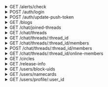 <details>
<summary>GET /alerts/check</summary>

Check for new activity

###### Headers
|name|description|required|
| - | - | - |
|rawDeviceId|An id that can identify the device making the request|Yes|
|User-Agent|The user agent of the device making the request|No|
|sId|The authed user's session id|Yes|
|appType|should be `MainApp`|Yes|
|appVersion|the semantic version of this app|Yes|
|deviceType|appears to always be `1`|Yes|
|osType|appears to always be `2`|Yes|




#### Responses
- `200`

  New activity was fetched

  #### Body
```
{
    "activitiesAlertCount": "int activity alerts",
    "likesAlertCount": "int new likes",
    "followersAlertCount": "int new followers",
    "noticesCount": "int new notices"
}
```


</details>

<details>
<summary>POST /auth/login</summary>

Login to Z with some combination of credentials

###### Headers
|name|description|required|
| - | - | - |
|rawDeviceId|An id that can identify the device making the request|Yes|
|User-Agent|The user agent of the device making the request|No|
|appType|should be `MainApp`|Yes|
|appVersion|the semantic version of this app|Yes|
|deviceType|appears to always be `1`|Yes|
|osType|appears to always be `2`|Yes|


#### Body
```json
{
    "authType": "int auth type. Password login will be 1, secret or phone login is likely something else",
    "email": "email to this account, if email login",
    "nickname": "user displayed name",
    "password": "password to this account, if a password login",
    "phoneNumber": "phone number to this account, likely if phone login",
    "secret": "valid secret for this account, if a secret login",
    "securityCode": "likely used when a security code is required to login",
    "purpose": "int field or value with an unknown use",
    "birthday": "field or value with an unknown use",
    "contentRegion": "int unknown, appears to be an int representing a region",
    "gender": "the gender of this user",
    "invitationCode": "field or value with an unknown use",
    "school": "field or value with an unknown use"
}
```


#### Responses
- `200`

  The login was ok

  #### Body
```json
{
    "sId": "used to make authorized requests",
    "secret": "likely used to log back in without storing the password",
    "account": {
        "uid": "unique id referencing this resource",
        "status": "int field or value with an unknown use",
        "email": "account email",
        "createdTime": "unix timestamp of occurence",
        "deviceId": "id referencing the clients device",
        "hasProfile": "int does this user have a profile?"
    },
    "userProfile": {
        "uid": "unique id referencing this resource",
        "nickname": "user displayed name",
        "socialId": "unique social id referencing this user",
        "onlineStatus": "int indicator of how this user may be online",
        "nameCardEnabled": "int likely an enum of what name card enabled status is the case for this profile",
        "showsSchool": "int is the profile's school shown?",
        "showsLocation": "int likely bool of whether or not the location of this profile is shown",
        "showsJoinedCircles": "int are joined circles visible?",
        "chatInvitationStatus": "int likely a bool describing whether this user may make chat invites",
        "pushEnabled": "int are push notifs enabled?",
        "gender": "the gender of this user",
        "icon": {
            "baseUrl": "url template to build sizes with",
            "resourceList": [
                {
                    "width": "int width",
                    "height": "int height",
                    "url": "url to the icon in this size",
                    "thumbnail": "is this media a thumbnail? Field only appers to be present if its value is true"
                },
                "..."
            ]
        },
        "createdTime": "unix timestamp of occurence",
        "contentRegionName": "name of this profiles region",
        "location": {
            "longitude": "float longitude",
            "latitude": "float latitude",
            "address": {
                "2 character language code": "city location"
            }
        },
        "language": "2 character language code",
        "fansCount": "int number of fans",
        "followingCount": "int number of profiles followed by this profile",
        "friendsCount": "int likely number of people who both are followed by and do follow this profile",
        "socialIdModified": "unique social id referencing this user_modified",
        "status": "int field or value with an unknown use",
        "contentRegion": "int unknown, appears to be an int representing a region",
        "school": "field or value with an unknown use"
    }
}
```


</details>

<details>
<summary>POST /auth/update-push-token</summary>

Update the device push token bound to this account

###### Headers
|name|description|required|
| - | - | - |
|rawDeviceId|An id that can identify the device making the request|Yes|
|User-Agent|The user agent of the device making the request|No|
|sId|The authed user's session id|Yes|
|appType|should be `MainApp`|Yes|
|appVersion|the semantic version of this app|Yes|
|deviceType|appears to always be `1`|Yes|
|osType|appears to always be `2`|Yes|


#### Body
```json
{
    "deviceToken": "device token likely used for google push notifications"
}
```


#### Responses
- `200`

  The push token was accepted

  

</details>

<details>
<summary>GET /blogs</summary>

Get a collection of blogs

###### Headers
|name|description|required|
| - | - | - |
|rawDeviceId|An id that can identify the device making the request|Yes|
|User-Agent|The user agent of the device making the request|No|
|sId|The authed user's session id|Yes|
|appType|should be `MainApp`|Yes|
|appVersion|the semantic version of this app|Yes|
|deviceType|appears to always be `1`|Yes|
|osType|appears to always be `2`|Yes|

###### URL Params
|name|description|required|
| - | - | - |
|size|Return this number of results|No|
|pageToken|Pagination page token|No|




#### Responses
- `200`

  A collection of blogs was fetched

  #### Body
```json
{
    "list": [
        {
            "author": {
                "nickname": "user displayed name",
                "uid": "unique id referencing this resource",
                "socialId": "unique social id referencing this user",
                "socialIdModified": "unique social id referencing this user_modified",
                "bio": "information about this user",
                "gender": "the gender of this user",
                "contentRegion": "int unknown, appears to be an int representing a region",
                "contentRegionName": "int unknown, appears to be an int representing a region_name",
                "createdTime": "unix timestamp of occurence",
                "icon": {
                    "baseUrl": "url template to build sizes with",
                    "resourceList": [
                        {
                            "width": "int width",
                            "height": "int height",
                            "url": "url to the icon in this size",
                            "thumbnail": "is this media a thumbnail? Field only appers to be present if its value is true"
                        },
                        "..."
                    ]
                },
                "status": "int field or value with an unknown use"
            },
            "blogId": "unique id referencing this resource",
            "uid": "unique id referencing this resource, differnece to blogId is unknown",
            "createdTime": "unix timestamp of occurence",
            "circleIdList": [
                "unique id referencing this resource",
                "..."
            ],
            "content": "blog content",
            "contentRegion": "int unknown, appears to be an int representing a region",
            "language": "2 character language code",
            "mediaList": [
                {
                    "baseUrl": "url template to build sizes with",
                    "resourceList": [
                        {
                            "width": "int width",
                            "height": "int height",
                            "url": "url to the icon in this size",
                            "thumbnail": "is this media a thumbnail? Field only appers to be present if its value is true"
                        },
                        "..."
                    ]
                },
                "..."
            ],
            "extensions": "field or value with an unknown use, appears to be an empty object",
            "commentsCount": "int comments",
            "votesCount": "int votes",
            "type": "int field or value with an unknown use, likely blog type",
            "status": "int field or value with an unknown use",
            "visibility": "int field or value with an unknown use"
        },
        "..."
    ],
    "pagination": {
        "nextPageToken": "token to fetch the next page relative to this, if any",
        "total": "int total number of items, if fewer than the size queried"
    }
}
```


</details>

<details>
<summary>GET /chat/joined-threads</summary>

Get a collection of threads that you have joined

###### Headers
|name|description|required|
| - | - | - |
|rawDeviceId|An id that can identify the device making the request|Yes|
|User-Agent|The user agent of the device making the request|No|
|sId|The authed user's session id|Yes|
|appType|should be `MainApp`|Yes|
|appVersion|the semantic version of this app|Yes|
|deviceType|appears to always be `1`|Yes|
|osType|appears to always be `2`|Yes|

###### URL Params
|name|description|required|
| - | - | - |
|size|Return this number of results|No|
|start|offset this number of items in a collection|No|




#### Responses
- `200`

  A collection of threads was fetched

  #### Body
```json
{
    "isEnd": "bool field or value with an unknown use, probably has to do with pagination",
    "list": [
        {
            "background": {
                "baseUrl": "url template to build sizes with",
                "resourceList": [
                    {
                        "width": "int width",
                        "height": "int height",
                        "url": "url to the icon in this size",
                        "thumbnail": "is this media a thumbnail? Field only appers to be present if its value is true"
                    },
                    "..."
                ]
            },
            "coHostUids": "probably a list of user ids, but always appears to be null",
            "content": "a description of the chat",
            "contentRegion": "int unknown, appears to be an int representing a region",
            "createdTime": "unix timestamp of occurence",
            "currentMemberInfo": {
                "alertOption": "likely bool int should this chat spawn notifications?",
                "chatMemberStatus": "bool int is the authed profile in this thread?",
                "lastReadMessageId": "unique id referencing this resource",
                "createdTime": "unix timestamp of occurence, likely when the authed profile joined this chat, or epoch if not joined"
            },
            "extensions": "field or value with an unknown use, appears to be an empty object",
            "host": {
                "nickname": "user displayed name",
                "uid": "unique id referencing this resource",
                "socialId": "unique social id referencing this user",
                "socialIdModified": "unique social id referencing this user_modified",
                "bio": "information about this user",
                "gender": "the gender of this user",
                "contentRegion": "int unknown, appears to be an int representing a region",
                "contentRegionName": "int unknown, appears to be an int representing a region_name",
                "createdTime": "unix timestamp of occurence",
                "icon": {
                    "baseUrl": "url template to build sizes with",
                    "resourceList": [
                        {
                            "width": "int width",
                            "height": "int height",
                            "url": "url to the icon in this size",
                            "thumbnail": "is this media a thumbnail? Field only appers to be present if its value is true"
                        },
                        "..."
                    ]
                },
                "chatInvitationStatus": "int likely was this user invited to this chat?",
                "chatMemberStatus": "int likely bool is this member a member of this chat?",
                "onlineStatus": "int indicator of how this user may be online",
                "specialTitle": "special title of this user in this chat",
                "status": "int field or value with an unknown use"
            },
            "hostUid": "unique id referencing this resource",
            "icon": {
                "baseUrl": "url template to build sizes with",
                "resourceList": [
                    {
                        "width": "int width",
                        "height": "int height",
                        "url": "url to the icon in this size",
                        "thumbnail": "is this media a thumbnail? Field only appers to be present if its value is true"
                    },
                    "..."
                ]
            },
            "language": "2 character language code",
            "latestMessage": {
                "author": {
                    "nickname": "user displayed name",
                    "uid": "unique id referencing this resource",
                    "socialId": "unique social id referencing this user",
                    "socialIdModified": "unique social id referencing this user_modified",
                    "bio": "information about this user",
                    "gender": "the gender of this user",
                    "contentRegion": "int unknown, appears to be an int representing a region",
                    "contentRegionName": "int unknown, appears to be an int representing a region_name",
                    "createdTime": "unix timestamp of occurence",
                    "icon": {
                        "baseUrl": "url template to build sizes with",
                        "resourceList": [
                            {
                                "width": "int width",
                                "height": "int height",
                                "url": "url to the icon in this size",
                                "thumbnail": "is this media a thumbnail? Field only appers to be present if its value is true"
                            },
                            "..."
                        ]
                    },
                    "status": "int field or value with an unknown use"
                },
                "content": "content of the message body",
                "createdTime": "unix timestamp of occurence",
                "messageId": "unique id referencing this resource",
                "threadId": "unique id referencing this resource",
                "uid": "unique id referencing this resource",
                "type": "int type of message"
            },
            "latestMessageId": "unique id referencing this resource",
            "membersCount": "int members in this chat thread",
            "membersSummary": [
                {
                    "nickname": "user displayed name",
                    "uid": "unique id referencing this resource",
                    "socialId": "unique social id referencing this user",
                    "socialIdModified": "unique social id referencing this user_modified",
                    "bio": "information about this user",
                    "gender": "the gender of this user",
                    "contentRegion": "int unknown, appears to be an int representing a region",
                    "contentRegionName": "int unknown, appears to be an int representing a region_name",
                    "createdTime": "unix timestamp of occurence",
                    "icon": {
                        "baseUrl": "url template to build sizes with",
                        "resourceList": [
                            {
                                "width": "int width",
                                "height": "int height",
                                "url": "url to the icon in this size",
                                "thumbnail": "is this media a thumbnail? Field only appers to be present if its value is true"
                            },
                            "..."
                        ]
                    },
                    "chatInvitationStatus": "int likely was this user invited to this chat?",
                    "chatMemberStatus": "int likely bool is this member a member of this chat?",
                    "onlineStatus": "int indicator of how this user may be online",
                    "specialTitle": "special title of this user in this chat",
                    "status": "int field or value with an unknown use"
                },
                "..."
            ],
            "status": "int field or value with an unknown use",
            "tagList": [
                {
                    "order": "position of this tag, relative to its siblings",
                    "source": "int field or value with an unknown use",
                    "status": "int field or value with an unknown use",
                    "style": {
                        "backgroundColor": "hexidecimal color with alpha bits",
                        "borderColor": "hexidecimal color with alpha bits",
                        "solidColor": "hexidecimal color with alpha bits",
                        "textColor": "hexidecimal color with alpha bits"
                    },
                    "tagId": "int id referencing this tag",
                    "tagName": "name of this tag"
                },
                "..."
            ],
            "threadId": "unique id referencing this resource",
            "title": "title of this chat thread",
            "type": "int field or value with an unknown use"
        },
        "..."
    ],
    "threadCheckList": [
        {
            "threadId": "unique id referencing this resource",
            "latestMessageId": "unique id referencing this resource",
            "lastReadMessageId": "unique id referencing this resource"
        },
        "..."
    ]
}
```


</details>

<details>
<summary>GET /chat/threads</summary>

Get a collection of joinable threads

###### Headers
|name|description|required|
| - | - | - |
|rawDeviceId|An id that can identify the device making the request|Yes|
|User-Agent|The user agent of the device making the request|No|
|sId|The authed user's session id|Yes|
|appType|should be `MainApp`|Yes|
|appVersion|the semantic version of this app|Yes|
|deviceType|appears to always be `1`|Yes|
|osType|appears to always be `2`|Yes|

###### URL Params
|name|description|required|
| - | - | - |
|size|Return this number of results|No|
|pageToken|Pagination page token|No|




#### Responses
- `200`

  A collection of threads was fetched

  #### Body
```json
{
    "list": [
        {
            "background": {
                "baseUrl": "url template to build sizes with",
                "resourceList": [
                    {
                        "width": "int width",
                        "height": "int height",
                        "url": "url to the icon in this size",
                        "thumbnail": "is this media a thumbnail? Field only appers to be present if its value is true"
                    },
                    "..."
                ]
            },
            "coHostUids": "probably a list of user ids, but always appears to be null",
            "content": "a description of the chat",
            "contentRegion": "int unknown, appears to be an int representing a region",
            "createdTime": "unix timestamp of occurence",
            "currentMemberInfo": {
                "alertOption": "likely bool int should this chat spawn notifications?",
                "chatMemberStatus": "bool int is the authed profile in this thread?",
                "lastReadMessageId": "unique id referencing this resource",
                "createdTime": "unix timestamp of occurence, likely when the authed profile joined this chat, or epoch if not joined"
            },
            "extensions": "field or value with an unknown use, appears to be an empty object",
            "host": {
                "nickname": "user displayed name",
                "uid": "unique id referencing this resource",
                "socialId": "unique social id referencing this user",
                "socialIdModified": "unique social id referencing this user_modified",
                "bio": "information about this user",
                "gender": "the gender of this user",
                "contentRegion": "int unknown, appears to be an int representing a region",
                "contentRegionName": "int unknown, appears to be an int representing a region_name",
                "createdTime": "unix timestamp of occurence",
                "icon": {
                    "baseUrl": "url template to build sizes with",
                    "resourceList": [
                        {
                            "width": "int width",
                            "height": "int height",
                            "url": "url to the icon in this size",
                            "thumbnail": "is this media a thumbnail? Field only appers to be present if its value is true"
                        },
                        "..."
                    ]
                },
                "chatInvitationStatus": "int likely was this user invited to this chat?",
                "chatMemberStatus": "int likely bool is this member a member of this chat?",
                "onlineStatus": "int indicator of how this user may be online",
                "specialTitle": "special title of this user in this chat",
                "status": "int field or value with an unknown use"
            },
            "hostUid": "unique id referencing this resource",
            "icon": {
                "baseUrl": "url template to build sizes with",
                "resourceList": [
                    {
                        "width": "int width",
                        "height": "int height",
                        "url": "url to the icon in this size",
                        "thumbnail": "is this media a thumbnail? Field only appers to be present if its value is true"
                    },
                    "..."
                ]
            },
            "language": "2 character language code",
            "latestMessage": {
                "author": {
                    "nickname": "user displayed name",
                    "uid": "unique id referencing this resource",
                    "socialId": "unique social id referencing this user",
                    "socialIdModified": "unique social id referencing this user_modified",
                    "bio": "information about this user",
                    "gender": "the gender of this user",
                    "contentRegion": "int unknown, appears to be an int representing a region",
                    "contentRegionName": "int unknown, appears to be an int representing a region_name",
                    "createdTime": "unix timestamp of occurence",
                    "icon": {
                        "baseUrl": "url template to build sizes with",
                        "resourceList": [
                            {
                                "width": "int width",
                                "height": "int height",
                                "url": "url to the icon in this size",
                                "thumbnail": "is this media a thumbnail? Field only appers to be present if its value is true"
                            },
                            "..."
                        ]
                    },
                    "status": "int field or value with an unknown use"
                },
                "content": "content of the message body",
                "createdTime": "unix timestamp of occurence",
                "messageId": "unique id referencing this resource",
                "threadId": "unique id referencing this resource",
                "uid": "unique id referencing this resource",
                "type": "int type of message"
            },
            "latestMessageId": "unique id referencing this resource",
            "membersCount": "int members in this chat thread",
            "membersSummary": [
                {
                    "nickname": "user displayed name",
                    "uid": "unique id referencing this resource",
                    "socialId": "unique social id referencing this user",
                    "socialIdModified": "unique social id referencing this user_modified",
                    "bio": "information about this user",
                    "gender": "the gender of this user",
                    "contentRegion": "int unknown, appears to be an int representing a region",
                    "contentRegionName": "int unknown, appears to be an int representing a region_name",
                    "createdTime": "unix timestamp of occurence",
                    "icon": {
                        "baseUrl": "url template to build sizes with",
                        "resourceList": [
                            {
                                "width": "int width",
                                "height": "int height",
                                "url": "url to the icon in this size",
                                "thumbnail": "is this media a thumbnail? Field only appers to be present if its value is true"
                            },
                            "..."
                        ]
                    },
                    "chatInvitationStatus": "int likely was this user invited to this chat?",
                    "chatMemberStatus": "int likely bool is this member a member of this chat?",
                    "onlineStatus": "int indicator of how this user may be online",
                    "specialTitle": "special title of this user in this chat",
                    "status": "int field or value with an unknown use"
                },
                "..."
            ],
            "status": "int field or value with an unknown use",
            "tagList": [
                {
                    "order": "position of this tag, relative to its siblings",
                    "source": "int field or value with an unknown use",
                    "status": "int field or value with an unknown use",
                    "style": {
                        "backgroundColor": "hexidecimal color with alpha bits",
                        "borderColor": "hexidecimal color with alpha bits",
                        "solidColor": "hexidecimal color with alpha bits",
                        "textColor": "hexidecimal color with alpha bits"
                    },
                    "tagId": "int id referencing this tag",
                    "tagName": "name of this tag"
                },
                "..."
            ],
            "threadId": "unique id referencing this resource",
            "title": "title of this chat thread",
            "type": "int field or value with an unknown use"
        },
        "..."
    ],
    "pagination": {
        "nextPageToken": "token to fetch the next page relative to this, if any",
        "total": "int total number of items, if fewer than the size queried"
    }
}
```


</details>

<details>
<summary>GET /chat/threads/:thread_id</summary>

Get information about some chat thread

###### Headers
|name|description|required|
| - | - | - |
|rawDeviceId|An id that can identify the device making the request|Yes|
|User-Agent|The user agent of the device making the request|No|
|sId|The authed user's session id|Yes|
|appType|should be `MainApp`|Yes|
|appVersion|the semantic version of this app|Yes|
|deviceType|appears to always be `1`|Yes|
|osType|appears to always be `2`|Yes|




#### Responses
- `200`

  Information about this thread was fetched

  #### Body
```json
{
    "background": {
        "baseUrl": "url template to build sizes with",
        "resourceList": [
            {
                "width": "int width",
                "height": "int height",
                "url": "url to the icon in this size",
                "thumbnail": "is this media a thumbnail? Field only appers to be present if its value is true"
            },
            "..."
        ]
    },
    "coHostUids": "probably a list of user ids, but always appears to be null",
    "content": "a description of the chat",
    "contentRegion": "int unknown, appears to be an int representing a region",
    "createdTime": "unix timestamp of occurence",
    "currentMemberInfo": {
        "alertOption": "likely bool int should this chat spawn notifications?",
        "chatMemberStatus": "bool int is the authed profile in this thread?",
        "lastReadMessageId": "unique id referencing this resource",
        "createdTime": "unix timestamp of occurence, likely when the authed profile joined this chat, or epoch if not joined"
    },
    "extensions": "field or value with an unknown use, appears to be an empty object",
    "host": {
        "nickname": "user displayed name",
        "uid": "unique id referencing this resource",
        "socialId": "unique social id referencing this user",
        "socialIdModified": "unique social id referencing this user_modified",
        "bio": "information about this user",
        "gender": "the gender of this user",
        "contentRegion": "int unknown, appears to be an int representing a region",
        "contentRegionName": "int unknown, appears to be an int representing a region_name",
        "createdTime": "unix timestamp of occurence",
        "icon": {
            "baseUrl": "url template to build sizes with",
            "resourceList": [
                {
                    "width": "int width",
                    "height": "int height",
                    "url": "url to the icon in this size",
                    "thumbnail": "is this media a thumbnail? Field only appers to be present if its value is true"
                },
                "..."
            ]
        },
        "chatInvitationStatus": "int likely was this user invited to this chat?",
        "chatMemberStatus": "int likely bool is this member a member of this chat?",
        "onlineStatus": "int indicator of how this user may be online",
        "specialTitle": "special title of this user in this chat",
        "status": "int field or value with an unknown use"
    },
    "hostUid": "unique id referencing this resource",
    "icon": {
        "baseUrl": "url template to build sizes with",
        "resourceList": [
            {
                "width": "int width",
                "height": "int height",
                "url": "url to the icon in this size",
                "thumbnail": "is this media a thumbnail? Field only appers to be present if its value is true"
            },
            "..."
        ]
    },
    "language": "2 character language code",
    "latestMessage": {
        "author": {
            "nickname": "user displayed name",
            "uid": "unique id referencing this resource",
            "socialId": "unique social id referencing this user",
            "socialIdModified": "unique social id referencing this user_modified",
            "bio": "information about this user",
            "gender": "the gender of this user",
            "contentRegion": "int unknown, appears to be an int representing a region",
            "contentRegionName": "int unknown, appears to be an int representing a region_name",
            "createdTime": "unix timestamp of occurence",
            "icon": {
                "baseUrl": "url template to build sizes with",
                "resourceList": [
                    {
                        "width": "int width",
                        "height": "int height",
                        "url": "url to the icon in this size",
                        "thumbnail": "is this media a thumbnail? Field only appers to be present if its value is true"
                    },
                    "..."
                ]
            },
            "status": "int field or value with an unknown use"
        },
        "content": "content of the message body",
        "createdTime": "unix timestamp of occurence",
        "messageId": "unique id referencing this resource",
        "threadId": "unique id referencing this resource",
        "uid": "unique id referencing this resource",
        "type": "int type of message"
    },
    "latestMessageId": "unique id referencing this resource",
    "membersCount": "int members in this chat thread",
    "membersSummary": [
        {
            "nickname": "user displayed name",
            "uid": "unique id referencing this resource",
            "socialId": "unique social id referencing this user",
            "socialIdModified": "unique social id referencing this user_modified",
            "bio": "information about this user",
            "gender": "the gender of this user",
            "contentRegion": "int unknown, appears to be an int representing a region",
            "contentRegionName": "int unknown, appears to be an int representing a region_name",
            "createdTime": "unix timestamp of occurence",
            "icon": {
                "baseUrl": "url template to build sizes with",
                "resourceList": [
                    {
                        "width": "int width",
                        "height": "int height",
                        "url": "url to the icon in this size",
                        "thumbnail": "is this media a thumbnail? Field only appers to be present if its value is true"
                    },
                    "..."
                ]
            },
            "chatInvitationStatus": "int likely was this user invited to this chat?",
            "chatMemberStatus": "int likely bool is this member a member of this chat?",
            "onlineStatus": "int indicator of how this user may be online",
            "specialTitle": "special title of this user in this chat",
            "status": "int field or value with an unknown use"
        },
        "..."
    ],
    "status": "int field or value with an unknown use",
    "tagList": [
        {
            "order": "position of this tag, relative to its siblings",
            "source": "int field or value with an unknown use",
            "status": "int field or value with an unknown use",
            "style": {
                "backgroundColor": "hexidecimal color with alpha bits",
                "borderColor": "hexidecimal color with alpha bits",
                "solidColor": "hexidecimal color with alpha bits",
                "textColor": "hexidecimal color with alpha bits"
            },
            "tagId": "int id referencing this tag",
            "tagName": "name of this tag"
        },
        "..."
    ],
    "threadId": "unique id referencing this resource",
    "title": "title of this chat thread",
    "type": "int field or value with an unknown use"
}
```


</details>

<details>
<summary>GET /chat/threads/:thread_id/members</summary>

Get a collection of members in some thread

###### Headers
|name|description|required|
| - | - | - |
|rawDeviceId|An id that can identify the device making the request|Yes|
|User-Agent|The user agent of the device making the request|No|
|sId|The authed user's session id|Yes|
|appType|should be `MainApp`|Yes|
|appVersion|the semantic version of this app|Yes|
|deviceType|appears to always be `1`|Yes|
|osType|appears to always be `2`|Yes|

###### URL Params
|name|description|required|
| - | - | - |
|size|Return this number of results|No|
|pageToken|Pagination page token|No|




#### Responses
- `200`

  A collection of members was fetched

  #### Body
```json
{
    "list": [
        {
            "nickname": "user displayed name",
            "uid": "unique id referencing this resource",
            "socialId": "unique social id referencing this user",
            "socialIdModified": "unique social id referencing this user_modified",
            "bio": "information about this user",
            "gender": "the gender of this user",
            "contentRegion": "int unknown, appears to be an int representing a region",
            "contentRegionName": "int unknown, appears to be an int representing a region_name",
            "createdTime": "unix timestamp of occurence",
            "icon": {
                "baseUrl": "url template to build sizes with",
                "resourceList": [
                    {
                        "width": "int width",
                        "height": "int height",
                        "url": "url to the icon in this size",
                        "thumbnail": "is this media a thumbnail? Field only appers to be present if its value is true"
                    },
                    "..."
                ]
            },
            "chatInvitationStatus": "int likely was this user invited to this chat?",
            "chatMemberStatus": "int likely bool is this member a member of this chat?",
            "onlineStatus": "int indicator of how this user may be online",
            "specialTitle": "special title of this user in this chat",
            "status": "int field or value with an unknown use"
        },
        "..."
    ],
    "pagination": {
        "nextPageToken": "token to fetch the next page relative to this, if any",
        "total": "int total number of items, if fewer than the size queried"
    }
}
```


</details>

<details>
<summary>POST /chat/threads/:thread_id/members</summary>

Join some thread

###### Headers
|name|description|required|
| - | - | - |
|rawDeviceId|An id that can identify the device making the request|Yes|
|User-Agent|The user agent of the device making the request|No|
|sId|The authed user's session id|Yes|
|appType|should be `MainApp`|Yes|
|appVersion|the semantic version of this app|Yes|
|deviceType|appears to always be `1`|Yes|
|osType|appears to always be `2`|Yes|




#### Responses
- `200`

  The authed user did join this thread

  #### Body
```json
{}
```


</details>

<details>
<summary>GET /chat/threads/:thread_id/online-members</summary>

Get a collection of members online in some thread

###### Headers
|name|description|required|
| - | - | - |
|rawDeviceId|An id that can identify the device making the request|Yes|
|User-Agent|The user agent of the device making the request|No|
|sId|The authed user's session id|Yes|
|appType|should be `MainApp`|Yes|
|appVersion|the semantic version of this app|Yes|
|deviceType|appears to always be `1`|Yes|
|osType|appears to always be `2`|Yes|

###### URL Params
|name|description|required|
| - | - | - |
|size|Return this number of results|No|
|pageToken|Pagination page token|No|




#### Responses
- `200`

  A collection of online members was fetched

  #### Body
```json
{
    "list": [
        {
            "nickname": "user displayed name",
            "uid": "unique id referencing this resource",
            "socialId": "unique social id referencing this user",
            "socialIdModified": "unique social id referencing this user_modified",
            "bio": "information about this user",
            "gender": "the gender of this user",
            "contentRegion": "int unknown, appears to be an int representing a region",
            "contentRegionName": "int unknown, appears to be an int representing a region_name",
            "createdTime": "unix timestamp of occurence",
            "icon": {
                "baseUrl": "url template to build sizes with",
                "resourceList": [
                    {
                        "width": "int width",
                        "height": "int height",
                        "url": "url to the icon in this size",
                        "thumbnail": "is this media a thumbnail? Field only appers to be present if its value is true"
                    },
                    "..."
                ]
            },
            "chatInvitationStatus": "int likely was this user invited to this chat?",
            "chatMemberStatus": "int likely bool is this member a member of this chat?",
            "onlineStatus": "int indicator of how this user may be online",
            "specialTitle": "special title of this user in this chat",
            "status": "int field or value with an unknown use"
        },
        "..."
    ],
    "pagination": {
        "nextPageToken": "token to fetch the next page relative to this, if any",
        "total": "int total number of items, if fewer than the size queried"
    }
}
```


</details>

<details>
<summary>GET /circles</summary>

Get a collection of circles. Currently url param `type` is required, but the API error implies that this is planned to change. Type may be one of `joined`

###### Headers
|name|description|required|
| - | - | - |
|rawDeviceId|An id that can identify the device making the request|Yes|
|User-Agent|The user agent of the device making the request|No|
|sId|The authed user's session id|Yes|
|appType|should be `MainApp`|Yes|
|appVersion|the semantic version of this app|Yes|
|deviceType|appears to always be `1`|Yes|
|osType|appears to always be `2`|Yes|

###### URL Params
|name|description|required|
| - | - | - |
|size|Return this number of results|No|
|pageToken|Pagination page token|No|
|type|type of circle to query|Yes|
|uid|query circles joined by the user referenced by this uid|if `type=joined`|




#### Responses
- `200`

  A collection of circles was fetched

  #### Body
```json
{
    "list": [
        {
            "uid": "unique id referencing this resource",
            "circleId": "unique id referencing this resource",
            "socialId": "unique social id referencing this user",
            "name": "name of this circle",
            "tagline": "tagline of this circle",
            "createdTime": "unix timestamp of occurence",
            "status": "int field or value with an unknown use",
            "contentRegion": "int unknown, appears to be an int representing a region",
            "language": "2 character language code",
            "icon": {
                "baseUrl": "url template to build sizes with",
                "resourceList": [
                    {
                        "width": "int width",
                        "height": "int height",
                        "url": "url to the icon in this size",
                        "thumbnail": "is this media a thumbnail? Field only appers to be present if its value is true"
                    },
                    "..."
                ]
            },
            "tagList": [
                {
                    "order": "position of this tag, relative to its siblings",
                    "source": "int field or value with an unknown use",
                    "status": "int field or value with an unknown use",
                    "style": {
                        "backgroundColor": "hexidecimal color with alpha bits",
                        "borderColor": "hexidecimal color with alpha bits",
                        "solidColor": "hexidecimal color with alpha bits",
                        "textColor": "hexidecimal color with alpha bits"
                    },
                    "tagId": "int id referencing this tag",
                    "tagName": "name of this tag"
                },
                "..."
            ],
            "membersCount": "int number of members"
        },
        "..."
    ],
    "pagination": {
        "nextPageToken": "token to fetch the next page relative to this, if any",
        "total": "int total number of items, if fewer than the size queried"
    }
}
```


</details>

<details>
<summary>GET /release-info</summary>

Get information about an app update that may be available

###### Headers
|name|description|required|
| - | - | - |
|rawDeviceId|An id that can identify the device making the request|Yes|
|User-Agent|The user agent of the device making the request|No|
|appType|should be `MainApp`|Yes|
|appVersion|the semantic version of this app|Yes|
|deviceType|appears to always be `1`|Yes|
|osType|appears to always be `2`|Yes|




#### Responses
- `200`

  Update info was fetched

  #### Body
```json
{
    "Code": "field or value with an unknown use, likely an api status code",
    "Msg": "field or value with an unknown use, likely an api status message",
    "UpdateStatus": "int is the app up to date?",
    "VersionCode": "int target version of the app",
    "VersionName": "semantic version of the app",
    "ModifyContent": "short update changelog",
    "DownloadUrl": "link to the apk containing the target update",
    "ApkSize": "int assumed to be apk size, but is always 0",
    "ApkMd5": "md5 that should be computable from hashing the updated apk"
}
```


</details>

<details>
<summary>GET /users/block-uids</summary>

Get a collection of users who have blocked you, and a collection of users who you have blocked

###### Headers
|name|description|required|
| - | - | - |
|rawDeviceId|An id that can identify the device making the request|Yes|
|User-Agent|The user agent of the device making the request|No|
|sId|The authed user's session id|Yes|
|appType|should be `MainApp`|Yes|
|appVersion|the semantic version of this app|Yes|
|deviceType|appears to always be `1`|Yes|
|osType|appears to always be `2`|Yes|




#### Responses
- `200`

  A collection of blocked and blocking users was fetched

  #### Body
```json
{
    "blockedByMeList": [
        "unique id referencing this resource",
        "..."
    ],
    "blockMeList": [
        "unique id referencing this resource",
        "..."
    ]
}
```


</details>

<details>
<summary>GET /users/namecards</summary>

Get a collection of user namecards

###### Headers
|name|description|required|
| - | - | - |
|rawDeviceId|An id that can identify the device making the request|Yes|
|User-Agent|The user agent of the device making the request|No|
|sId|The authed user's session id|Yes|
|appType|should be `MainApp`|Yes|
|appVersion|the semantic version of this app|Yes|
|deviceType|appears to always be `1`|Yes|
|osType|appears to always be `2`|Yes|

###### URL Params
|name|description|required|
| - | - | - |
|size|Return this number of results|No|
|pageToken|Pagination page token|No|




#### Responses
- `200`

  A collection of user namecards was fetched

  #### Body
```json
{
    "list": [
        {
            "uid": "unique id referencing this resource",
            "nickname": "user displayed name",
            "socialId": "unique social id referencing this user",
            "onlineStatus": "int indicator of how this user may be online",
            "nameCardEnabled": "int likely an enum of what name card enabled status is the case for this profile",
            "showsSchool": "int is the profile's school shown?",
            "showsLocation": "int likely bool of whether or not the location of this profile is shown",
            "showsJoinedCircles": "int are joined circles visible?",
            "chatInvitationStatus": "int likely a bool describing whether this user may make chat invites",
            "pushEnabled": "int are push notifs enabled?",
            "gender": "the gender of this user",
            "icon": {
                "baseUrl": "url template to build sizes with",
                "resourceList": [
                    {
                        "width": "int width",
                        "height": "int height",
                        "url": "url to the icon in this size",
                        "thumbnail": "is this media a thumbnail? Field only appers to be present if its value is true"
                    },
                    "..."
                ]
            },
            "createdTime": "unix timestamp of occurence",
            "contentRegionName": "name of this profiles region",
            "location": {
                "longitude": "float longitude",
                "latitude": "float latitude",
                "address": {
                    "2 character language code": "city location"
                }
            },
            "language": "2 character language code",
            "fansCount": "int number of fans",
            "followingCount": "int number of profiles followed by this profile",
            "friendsCount": "int likely number of people who both are followed by and do follow this profile",
            "socialIdModified": "unique social id referencing this user_modified",
            "status": "int field or value with an unknown use",
            "contentRegion": "int unknown, appears to be an int representing a region",
            "school": "field or value with an unknown use",
            "taglist": [
                {
                    "order": "position of this tag, relative to its siblings",
                    "source": "int field or value with an unknown use",
                    "status": "int field or value with an unknown use",
                    "style": {
                        "backgroundColor": "hexidecimal color with alpha bits",
                        "borderColor": "hexidecimal color with alpha bits",
                        "solidColor": "hexidecimal color with alpha bits",
                        "textColor": "hexidecimal color with alpha bits"
                    },
                    "tagId": "int id referencing this tag",
                    "tagName": "name of this tag"
                },
                "..."
            ],
            "nameCardBackground": {
                "baseUrl": "url template to build sizes with",
                "resourceList": [
                    {
                        "width": "int width",
                        "height": "int height",
                        "url": "url to the icon in this size",
                        "thumbnail": "is this media a thumbnail? Field only appers to be present if its value is true"
                    },
                    "..."
                ]
            }
        },
        "..."
    ],
    "pagination": {
        "nextPageToken": "token to fetch the next page relative to this, if any",
        "total": "int total number of items, if fewer than the size queried"
    }
}
```


</details>

<details>
<summary>GET /users/profile/:user_id</summary>

Get some user profile referenced by a user id

###### Headers
|name|description|required|
| - | - | - |
|rawDeviceId|An id that can identify the device making the request|Yes|
|User-Agent|The user agent of the device making the request|No|
|sId|The authed user's session id|Yes|
|appType|should be `MainApp`|Yes|
|appVersion|the semantic version of this app|Yes|
|deviceType|appears to always be `1`|Yes|
|osType|appears to always be `2`|Yes|




#### Responses
- `200`

  This user was fetched

  #### Body
```json
{
    "uid": "unique id referencing this resource",
    "nickname": "user displayed name",
    "bio": "information about this user",
    "socialId": "unique social id referencing this user",
    "nameCardEnabled": "int likely an enum of what name card enabled status is the case for this profile",
    "showsSchool": "int is the profile's school shown?",
    "showsLocation": "int likely bool of whether or not the location of this profile is shown",
    "showsJoinedCircles": "int are joined circles visible?",
    "chatInvitationStatus": "int likely a bool describing whether this user may make chat invites",
    "pushEnabled": "int are push notifs enabled?",
    "gender": "the gender of this user",
    "icon": {
        "baseUrl": "url template to build sizes with",
        "resourceList": [
            {
                "width": "int width",
                "height": "int height",
                "url": "url to the icon in this size",
                "thumbnail": "is this media a thumbnail? Field only appers to be present if its value is true"
            },
            "..."
        ]
    },
    "background": {
        "baseUrl": "url template to build sizes with",
        "resourceList": [
            {
                "width": "int width",
                "height": "int height",
                "url": "url to the icon in this size",
                "thumbnail": "is this media a thumbnail? Field only appers to be present if its value is true"
            },
            "..."
        ]
    },
    "nameCardBackground": {
        "baseUrl": "url template to build sizes with",
        "resourceList": [
            {
                "width": "int width",
                "height": "int height",
                "url": "url to the icon in this size",
                "thumbnail": "is this media a thumbnail? Field only appers to be present if its value is true"
            },
            "..."
        ]
    },
    "createdTime": "unix timestamp of occurence",
    "contentRegionName": "name of this profiles region",
    "location": {
        "longitude": "float longitude",
        "latitude": "float latitude",
        "address": {
            "2 character language code": "city location"
        }
    },
    "language": "2 character language code",
    "fansCount": "int number of fans",
    "followingCount": "int number of profiles followed by this profile",
    "friendsCount": "int likely number of people who both are followed by and do follow this profile",
    "onlineStatus": "int indicator of how this user may be online",
    "followMeStatus": "int describing how this user may or may not be following the authed user",
    "followedByMeStatus": "int describing how this user may or may not be followed by the authed user",
    "hasProfile": "int bool does this user have a profile?",
    "socialIdModified": "unique social id referencing this user_modified",
    "status": "int field or value with an unknown use",
    "contentRegion": "int unknown, appears to be an int representing a region",
    "school": "field or value with an unknown use",
    "taglist": [
        {
            "order": "position of this tag, relative to its siblings",
            "source": "int field or value with an unknown use",
            "status": "int field or value with an unknown use",
            "style": {
                "backgroundColor": "hexidecimal color with alpha bits",
                "borderColor": "hexidecimal color with alpha bits",
                "solidColor": "hexidecimal color with alpha bits",
                "textColor": "hexidecimal color with alpha bits"
            },
            "tagId": "int id referencing this tag",
            "tagName": "name of this tag"
        },
        "..."
    ]
}
```


</details>
